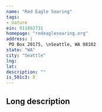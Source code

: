 ```yaml
---
name: "Red Eagle Soaring"
tags:
- nature
ein: 911862731
homepage: "redeaglesoaring.org"
address: |
 PO Box 20175, \nSeattle, WA 98102
state: "WA"
city: "Seattle"
lng: 
lat: 
description: ""
is_501c3: X
---
```


## Long description


